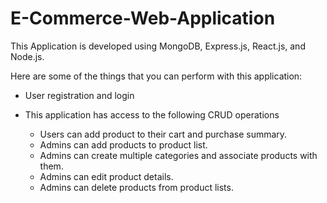 # E-Commerce-Web-Application

This Application is developed using MongoDB, Express.js, React.js, and Node.js. 

Here are some of the things that you can perform with this application:

* User registration and login

* This application has access to the following CRUD operations
    * Users can add product to their cart and purchase summary.
    * Admins can add products to product list.
    * Admins can create multiple categories and associate products with them.
    * Admins can edit product details.
    * Admins can delete products from product lists.


